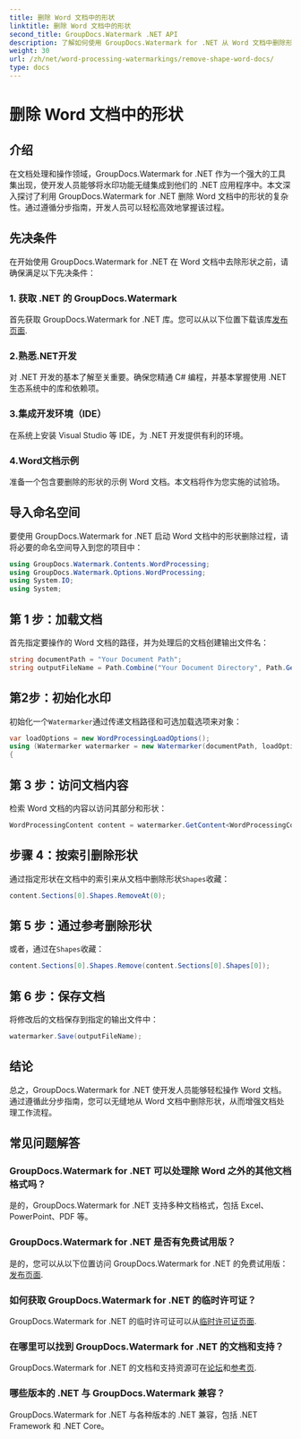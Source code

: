 ```yaml
---
title: 删除 Word 文档中的形状
linktitle: 删除 Word 文档中的形状
second_title: GroupDocs.Watermark .NET API
description: 了解如何使用 GroupDocs.Watermark for .NET 从 Word 文档中删除形状。简单、高效、强大的文档操作。
weight: 30
url: /zh/net/word-processing-watermarkings/remove-shape-word-docs/
type: docs
---
```

# 删除 Word 文档中的形状

## 介绍
在文档处理和操作领域，GroupDocs.Watermark for .NET 作为一个强大的工具集出现，使开发人员能够将水印功能无缝集成到他们的 .NET 应用程序中。本文深入探讨了利用 GroupDocs.Watermark for .NET 删除 Word 文档中的形状的复杂性。通过遵循分步指南，开发人员可以轻松高效地掌握该过程。
## 先决条件
在开始使用 GroupDocs.Watermark for .NET 在 Word 文档中去除形状之前，请确保满足以下先决条件：
### 1. 获取 .NET 的 GroupDocs.Watermark
首先获取 GroupDocs.Watermark for .NET 库。您可以从以下位置下载该库[发布页面](https://releases.groupdocs.com/Watermark/net/).
### 2.熟悉.NET开发
对 .NET 开发的基本了解至关重要。确保您精通 C# 编程，并基本掌握使用 .NET 生态系统中的库和依赖项。
### 3.集成开发环境（IDE）
在系统上安装 Visual Studio 等 IDE，为 .NET 开发提供有利的环境。 
### 4.Word文档示例
准备一个包含要删除的形状的示例 Word 文档。本文档将作为您实施的试验场。

## 导入命名空间
要使用 GroupDocs.Watermark for .NET 启动 Word 文档中的形状删除过程，请将必要的命名空间导入到您的项目中：
```csharp
using GroupDocs.Watermark.Contents.WordProcessing;
using GroupDocs.Watermark.Options.WordProcessing;
using System.IO;
using System;
```
## 第 1 步：加载文档
首先指定要操作的 Word 文档的路径，并为处理后的文档创建输出文件名：
```csharp
string documentPath = "Your Document Path";
string outputFileName = Path.Combine("Your Document Directory", Path.GetFileName(documentPath));
```
## 第2步：初始化水印
初始化一个`Watermarker`通过传递文档路径和可选加载选项来对象：
```csharp
var loadOptions = new WordProcessingLoadOptions();
using (Watermarker watermarker = new Watermarker(documentPath, loadOptions))
{
```
## 第 3 步：访问文档内容
检索 Word 文档的内容以访问其部分和形状：
```csharp
WordProcessingContent content = watermarker.GetContent<WordProcessingContent>();
```
## 步骤 4：按索引删除形状
通过指定形状在文档中的索引来从文档中删除形状`Shapes`收藏：
```csharp
content.Sections[0].Shapes.RemoveAt(0);
```
## 第 5 步：通过参考删除形状
或者，通过在`Shapes`收藏：
```csharp
content.Sections[0].Shapes.Remove(content.Sections[0].Shapes[0]);
```
## 第 6 步：保存文档
将修改后的文档保存到指定的输出文件中：
```csharp
watermarker.Save(outputFileName);
```

## 结论
总之，GroupDocs.Watermark for .NET 使开发人员能够轻松操作 Word 文档。通过遵循此分步指南，您可以无缝地从 Word 文档中删除形状，从而增强文档处理工作流程。
## 常见问题解答
### GroupDocs.Watermark for .NET 可以处理除 Word 之外的其他文档格式吗？
是的，GroupDocs.Watermark for .NET 支持多种文档格式，包括 Excel、PowerPoint、PDF 等。
### GroupDocs.Watermark for .NET 是否有免费试用版？
是的，您可以从以下位置访问 GroupDocs.Watermark for .NET 的免费试用版：[发布页面](https://releases.groupdocs.com/).
### 如何获取 GroupDocs.Watermark for .NET 的临时许可证？
 GroupDocs.Watermark for .NET 的临时许可证可以从[临时许可证页面](https://purchase.groupdocs.com/temporary-license/).
### 在哪里可以找到 GroupDocs.Watermark for .NET 的文档和支持？
 GroupDocs.Watermark for .NET 的文档和支持资源可在[论坛](https://forum.groupdocs.com/c/watermark/19)和[参考页](https://tutorials.groupdocs.com/Watermark/net/).
### 哪些版本的 .NET 与 GroupDocs.Watermark 兼容？
GroupDocs.Watermark for .NET 与各种版本的 .NET 兼容，包括 .NET Framework 和 .NET Core。